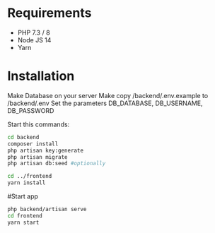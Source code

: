 # Requirements
* PHP 7.3 / 8
* Node JS 14
* Yarn

# Installation
Make Database on your server
Make copy /backend/.env.example to /backend/.env
Set the parameters DB_DATABASE, DB_USERNAME, DB_PASSWORD

Start this commands:
```bash
cd backend
composer install
php artisan key:generate
php artisan migrate
php artisan db:seed #optionally

cd ../frontend
yarn install
```

#Start app
```bash
php backend/artisan serve
cd frontend
yarn start
```
